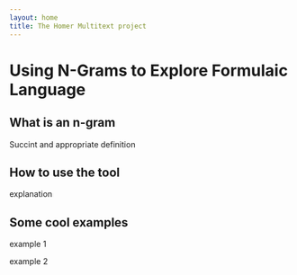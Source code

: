 ```yaml
---
layout: home
title: The Homer Multitext project
---
```


# Using N-Grams to Explore Formulaic Language #

## What is an n-gram ##

Succint and appropriate definition

## How to use the tool

explanation

## Some cool examples

example 1

example 2

